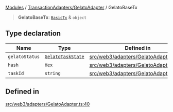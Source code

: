 [Modules](../../../README.md) / [TransactionAdapters/GelatoAdapter](../README.md) / GelatoBaseTx

> **GelatoBaseTx**: [`BasicTx`](../../types/type-aliases/BasicTx.md) & `object`

## Type declaration

| Name | Type | Defined in |
| ------ | ------ | ------ |
| `gelatoStatus` | [`GelatoTaskState`](../enumerations/GelatoTaskState.md) | [src/web3/adapters/GelatoAdapter.ts:43](https://github.com/bgd-labs/fe-shared/blob/09fc11c58abae5aa2af4d8b6d7c2f384460843a4/src/web3/adapters/GelatoAdapter.ts#L43) |
| `hash` | `Hex` | [src/web3/adapters/GelatoAdapter.ts:42](https://github.com/bgd-labs/fe-shared/blob/09fc11c58abae5aa2af4d8b6d7c2f384460843a4/src/web3/adapters/GelatoAdapter.ts#L42) |
| `taskId` | `string` | [src/web3/adapters/GelatoAdapter.ts:41](https://github.com/bgd-labs/fe-shared/blob/09fc11c58abae5aa2af4d8b6d7c2f384460843a4/src/web3/adapters/GelatoAdapter.ts#L41) |

## Defined in

[src/web3/adapters/GelatoAdapter.ts:40](https://github.com/bgd-labs/fe-shared/blob/09fc11c58abae5aa2af4d8b6d7c2f384460843a4/src/web3/adapters/GelatoAdapter.ts#L40)
